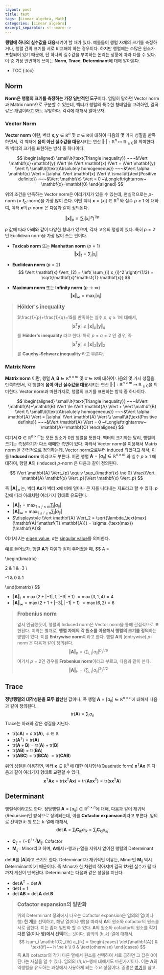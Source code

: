 ```yaml
---
layout: post
title: test
tags: [Linear algebra, Math]
categories: [Linear algebra]
excerpt_separator: <!--more-->
---
```


**행렬에 하나의 실수값을 대응**시켜야 할 때가 있다. 예를들어 행렬 자체의 크기를 측정하거나, 행렬 간의 크기를 서로 비교해야 하는 경우이다. 하지만 행렬에는 수많은 원소가 포함되어 있기 때문에, 단 하나의 실수값을 부여하는 논리는 상황에 따라 다를 수 있다. 이 중 가장 빈번하게 쓰이는 **Norm**, **Trace**, **Determinant**에 대해 알아본다. 
<!--more-->

* TOC
{:toc}



## Norm

**Norm은 행렬의 크기를 측정하는 가장 일반적인 도구**이다. 엄밀히 말하면 Vector norm과 Matrix norm으로 구분할 수 있는데, 벡터가 행렬의 특수한 형태임을 고려하면, 결국 같은 개념이라고 봐도 무방하다. 각각에 대해서 알아보자. 

### Vector Norm
**Vector norm** 이란, 벡터 $\mathbf{x}, \mathbf{y} \in \mathbb{R}^n$ 및 $\alpha \in \mathbb{R}$에 대하여 다음의 몇 가지 성질을 만족하면서, 각 벡터에 **음이 아닌 실수값을 대응**시키는 연산 $\Vert \cdot \Vert: \mathbb{R}^n  \mapsto \mathbb{R}_{\ge 0}$을 의미한다. 즉 벡터의 크기를 표현하는 방식 중 하나이다. 

$$
\begin{aligned}
\small\it{\text{Triangle inequality}} ~~~&\Vert \mathbf{x}+\mathbf{y} \Vert \le \Vert \mathbf{x} \Vert + \Vert \mathbf{y} \Vert \\
\small\it{\text{Absolutely homogeneous}} ~~~&\Vert \alpha \mathbf{x} \Vert = |\alpha| \Vert \mathbf{x} \Vert \\
\small\it{\text{Positive definite}} ~~~&\Vert \mathbf{x} \Vert = 0 ~\Longleftrightarrow~ \mathbf{x}=\mathbf{0}
\end{aligned}
$$


위의 조건을 만족하는 Vector norm은 여러가지가 있을 수 있는데, 현실적으로는 $p$-norm (= $\ell_p$-norm)을 가장 많이 쓴다. 어떤 벡터 $\mathbf{x} = [x_i] \in \mathbb{R}^n$ 와 실수 $p \ge 1$ 에 대하여, 벡터 $\mathbf{x}$의 $p$-norm 은 다음과 같이 정의된다. 

$$
\Vert \mathbf{x} \Vert_{p} \equiv \left( \sum_{i} |x_{i} |^p \right)^{1/p} 
$$

$p$ 값에 따라 아래와 같이 다양한 형태가 있으며, 각자 고유의 명칭이 있다. 특히 $p=2$ 인 Euclidean norm을 가장 많이 쓰는 편이다. 

* **Taxicab norm** 또는 **Manhattan norm** ($p=1$)
$$
\Vert \mathbf{x} \Vert_{1} = \sum_{i} |x_{i} |
$$

* **Euclidean norm** ($p=2$)
$$
\Vert \mathbf{x} \Vert_{2} = \left( \sum_{i} x_{i}^2 \right)^{1/2} = \sqrt{\mathbf{x}^\mathsf{T} \mathbf{x}}
$$

* **Maximum norm** 또는 **Infinity norm** ($p \to \infty$)
$$
\Vert \mathbf{x} \Vert_{\infty} = \max_i |x_i|
$$



> <big>**Hölder's inequality**</big>
>
> $\frac{1}{p}+\frac{1}{q}=1$를 만족하는 실수 $p, ~q \ge 1$에 대해서, 
> $$
> |\mathbf{x}^\mathsf{T} \mathbf{y}| \le \Vert \mathbf{x} \Vert_p  \Vert \mathbf{y} \Vert_q
> $$
> 를 **Hölder's inequality** 라고 한다. 특히 $p=q=2$ 인 경우, 즉
> $$
> |\mathbf{x}^\mathsf{T} \mathbf{y}| \le \Vert \mathbf{x} \Vert_2  \Vert \mathbf{y} \Vert_2
> $$
> 를 **Cauchy–Schwarz inequality** 라고 부른다. 






### Matrix Norm
**Matrix norm** 이란, 행렬 $\mathbf{A}, \mathbf{B} \in \mathbb{R}^{n \times m}$ 및 $\alpha \in \mathbb{R}$에 대하여 다음의 몇 가지 성질을 만족하면서, 각 행렬에 **음이 아닌 실수값을 대응**시키는 연산 $\Vert \cdot \Vert: \mathbb{R}^{n \times m}  \mapsto \mathbb{R}_{\ge 0}$을 의미한다. Vector norm과 마찬가지로, 행렬의 크기를 표현하는 방식 중 하나이다. 

$$
\begin{aligned}
\small\it{\text{Triangle inequality}} ~~~&\Vert \mathbf{A}+\mathbf{B} \Vert \le \Vert \mathbf{A} \Vert + \Vert \mathbf{B} \Vert \\
\small\it{\text{Absolutely homogeneous}} ~~~&\Vert \alpha \mathbf{A} \Vert = |\alpha| \Vert \mathbf{A} \Vert \\
\small\it{\text{Positive definite}} ~~~&\Vert \mathbf{A} \Vert = 0 ~\Longleftrightarrow~ \mathbf{A}=\mathbf{O}
\end{aligned}
$$

여기서 $\mathbf{O} \in \mathbb{R}^{n \times m}$는 모든 원소가 0인 행렬을 뜻한다. 벡터의 크기와는 달리, 행렬의 크기는 측정하기가 다소 애매한 측면이 있다. 따라서 Vector norm을 이용해서 Matrix norm 을 간접적으로 정의하는데, Vector norm으로부터 induced 되었다고 해서, 이를 **Induced norm** 이라고도 부른다. 어떤 행렬 $\mathbf{A} = [a_{ij}] \in \mathbb{R}^{n \times m}$ 와 실수 $p \ge 1$ 에 대하여, 행렬 $\mathbf{A}$의 (induced) $p$-norm 은 다음과 같이 정의된다. 


$$
\Vert \mathbf{A} \Vert_{p} \equiv \sup_{\mathbf{x} \ne 0} \frac{\Vert \mathbf{A} \mathbf{x} \Vert_p}{\Vert \mathbf{x} \Vert_p}
$$

즉 $\Vert \mathbf{A} \Vert_p$ 는, 벡터 $\mathbf{A} \mathbf{x}$가 벡터 $\mathbf{x}$에 비해 얼마나 큰 지를 나타내는 지표라고 할 수 있다. $p$ 값에 따라 아래처럼 여러가지 형태로 유도된다. 

* $\displaystyle \Vert \mathbf{A} \Vert_1 = \max_{1 \le j \le m} \sum_i |a_{ij}|$
* $\displaystyle \Vert \mathbf{A} \Vert_\infty = \max_{1 \le i \le n} \sum_j |a_{ij}|$
* $\displaystyle \Vert \mathbf{A} \Vert_2 = \sqrt{\lambda_\text{max} (\mathbf{A}^\mathsf{T} \mathbf{A})} = \sigma_{\text{max}}(\mathbf{A})$

여기서 $\lambda$는 [eigen value](https://en.wikipedia.org/wiki/Eigenvalues_and_eigenvectors), $\sigma$는 [singular value](https://en.wikipedia.org/wiki/Singular_value)를 의미한다. 

예를 들어보자. 행렬 $\mathbf{A}$가 다음과 같이 주어졌을 때, 
$$
A = 

\begin{bmatrix}

2 & 1 & -3 \\

-1 & 0 & 1

\end{bmatrix}
$$

* $\Vert \mathbf{A} \Vert_1 = \max(2+|-1|, 1, |-3|+1)$ $= \max(3, 1, 4) = 4$
* $\Vert \mathbf{A} \Vert_\infty = \max(2+1+|-3|, |-1|+1)$ $= \max(6, 2) = 6$



> <big>**Frobenius norm**</big>
>
> 앞서 언급했듯이, 행렬의 Induced norm은 Vector norm을 통해 간접적으로 표현된다. 이와는 별개로, **행렬 자체의 각 원소를 이용해서 행렬의 크기를 정의**하는 방법이 있다. 이를 **Entrywise norm**이라고 한다. 행렬 $\mathbf{A}$의 (entrywise) $p$-norm 은 다음과 같이 정의된다. 
> $$
> \Vert \mathbf{A} \Vert_{p} = \left( \sum_{i,~j} |a_{ij} |^p \right)^{1/p}
> $$
> 여기서 $p=2$인 경우를 **Frobenius norm**이라고 부르고, 다음과 같이 쓴다.
> $$
> \Vert \mathbf{A}\Vert_{F} = \left( \sum_{i,~j} |a_{ij} |^2 \right)^{1/2} 
> $$
>





## Trace
 **정방행렬의 대각성분을 모두 합산**한 값이다. 즉 행렬 $\mathbf{A} = [a_{ij}] \in \mathbb{R}^{n \times n}$에 대해서 다음과 같이 정의된다.
$$
\text{tr}(\mathbf{A}) = \sum_i {a_{ii}}
$$
Trace는 아래와 같은 성질을 지닌다. 

* $\text{tr}(c\mathbf{A}) = c ~ \text{tr}(\mathbf{A}), ~~c \in \mathbb{R}$
* $\text{tr}(\mathbf{A}^\mathsf{T}) = \text{tr}(\mathbf{A})$
* $\text{tr}(\mathbf{A} + \mathbf{B}) = \text{tr}(\mathbf{A}) + \text{tr}(\mathbf{B})$
* $\text{tr}(\mathbf{A}\mathbf{B}) = \text{tr}(\mathbf{B}\mathbf{A})$
* $\text{tr}(\mathbf{A}\mathbf{B}\mathbf{C}) = \text{tr}(\mathbf{B}\mathbf{C}\mathbf{A})$ $= \text{tr}(\mathbf{C}\mathbf{A}\mathbf{B})$ 

위의 성질을 이용하면, 벡터 $\mathbf{x} \in \mathbb{R}^n$ 에 대한 이차형식(Quadratic form) $\mathbf{x}^\mathsf{T} \mathbf{A} \mathbf{x}$ 은 다음과 같이 여러가지 형태로 교환할 수 있다.
$$
\mathbf{x}^\mathsf{T} \mathbf{A} \mathbf{x} = \text{tr}(\mathbf{x}^\mathsf{T} \mathbf{A} \mathbf{x}) = \text{tr}(\mathbf{A} \mathbf{x} \mathbf{x}^\mathsf{T}) = \text{tr}(\mathbf{x} \mathbf{x}^\mathsf{T} \mathbf{A})
$$


## Determinant

행렬식이라고도 한다. 정방행렬 $\mathbf{A} = [a_{ij}] \in \mathbb{R}^{n \times n}$에 대해, 다음과 같이 재귀적(Recursive)인 방식으로 정의되는데, 이를 **Cofactor expansion**이라고 부른다. 임의로 선택한 $k$-행 또는 $k$-열에 대해서,
$$
\det{\mathbf{A}} = \sum_i \mathbf{C}_{ik} a_{ik} = \sum_j  \mathbf{C}_{kj} a_{kj}
$$

* $\mathbf{C}_{ij} = (-1)^{i+j} \mathbf{M}_{ij}​$ : Cofactor
* $\mathbf{M}_{ij}$ : Minor라고 하며, $\mathbf{A}$에서 $i$-행과 $j$-열을 지워서 얻어진 행렬의 Determinant

$\det{\mathbf{A}}$를 $|\mathbf{A}|$라고 쓰기도 한다. Determinant가 재귀적인 이유는, Minor인 $\mathbf{M}_{ij}$ 역시 Determinant이기 때문이다. 즉 Minor가 한 차원씩 작아지며 결국 1차원 실수가 될 때까지 계산이 반복된다. Determinant는 다음과 같은 성질을 지닌다. 

* $\det{\mathbf{A}}^\mathsf{T} = \det{\mathbf{A}}$
* $\det{\mathbf{I}} = 1$
* $\det{\mathbf{A}\mathbf{B}} = \det{\mathbf{A}} ~\det{\mathbf{B}}$



> <big>**Cofactor expansion의 일반화**</big>
> 
> 위의 Determinant 정의에서 나오는 Cofactor expansion은 임의의 열(이나 행) **한 개**를 선택하고, 해당 열(이나 행)을 따라서 $\mathbf{A}$의 원소와 cofactor의 원소를 서로 곱한다. 이는 좀더 일반화 할 수 있다. $\mathbf{A}$의 원소와 cofactor의 원소를 **각기 다른 열(이나 행)에서 선택**하는 것이다. 임의의 ($h,k$)-열에 대해서, 
>$$
\sum_i \mathbf{C}_{ih} a_{ik} = 
\begin{cases}
\det{\mathbf{A}} & \text{if}~~ h \ne k \\
0 & \text{otherwise}
\end{cases}
>$$
>즉 $\mathbf{A}$와 cofactor의 각기 다른 열에서 원소를 선택하여 서로 곱하면 그 값은 0이 된다는 사실을 알 수 있다. 임의의 ($h,k$)-행에 대해서도 마찬가지이다. 이는 $\mathbf{A}$의 역행렬을 유도하는 과정에서 사용하게 되는 주요 성질이다. 증명은 [여기](https://proofwiki.org/wiki/Matrix_Product_with_Adjugate_Matrix)를 참고. 

